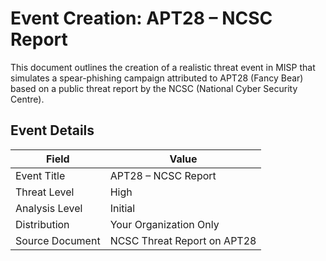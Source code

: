 # Event Creation: APT28 – NCSC Report

This document outlines the creation of a realistic threat event in MISP that simulates a spear-phishing campaign attributed to APT28 (Fancy Bear) based on a public threat report by the NCSC (National Cyber Security Centre).

## Event Details

|Field                    |Value                       |
|-------------------------|----------------------------|
|Event Title              |APT28 – NCSC Report         |
|Threat Level             |High                        |
|Analysis Level           |Initial                     |
|Distribution             |Your Organization Only      |
|Source Document          |NCSC Threat Report on APT28 |
